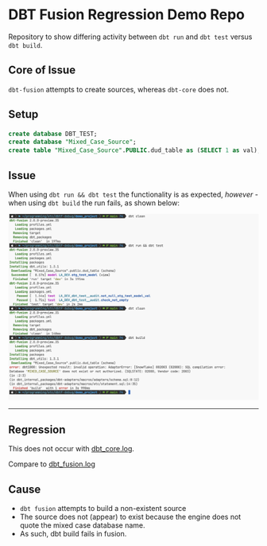 # DBT Fusion Regression Demo Repo

Repository to show differing activity between `dbt run` and `dbt test` versus `dbt build`.

## Core of Issue

`dbt-fusion` attempts to create sources, whereas `dbt-core` does not.

## Setup

```sql
create database DBT_TEST;
create database "Mixed_Case_Source";
create table "Mixed_Case_Source".PUBLIC.dud_table as (SELECT 1 as val);
```

## Issue

When using `dbt run && dbt test` the functionality is as expected, *however* - when using `dbt build` the run fails, as shown below:

![Image with CLI output](./image.png)

----

## Regression

This does not occur with [dbt_core.log](./dbt_core.log). 

Compare to [dbt_fusion.log](./dbt_fusion_log.sql)

## Cause

 - `dbt fusion` attempts to build a non-existent source
 - The source does not (appear) to exist because the engine does not quote the mixed case database name.
 - As such, dbt build fails in fusion.
